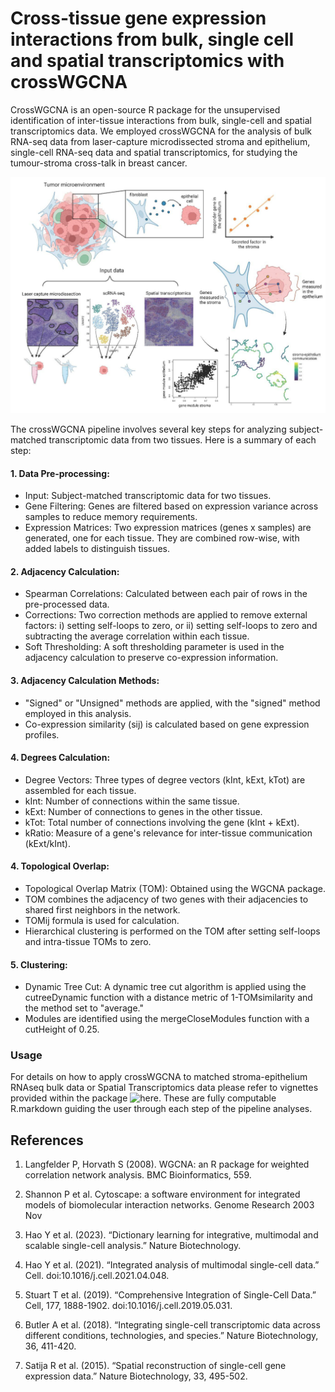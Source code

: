 # Cross-tissue gene expression interactions from bulk, single cell and spatial transcriptomics with crossWGCNA

CrossWGCNA is an open-source R package for the unsupervised identification of inter-tissue interactions from bulk, single-cell and spatial transcriptomics data. 
We employed crossWGCNA for the analysis of bulk RNA-seq data from laser-capture microdissected stroma and epithelium, single-cell RNA-seq data and spatial transcriptomics, for studying the tumour-stroma cross-talk in breast cancer.

![alt text](https://github.com/Raf91/crossWGCNA/blob/main/Graphical_Abstract.png)

The crossWGCNA pipeline involves several key steps for analyzing subject-matched transcriptomic data from two tissues. Here is a summary of each step:

####  1. Data Pre-processing:
- Input: Subject-matched transcriptomic data for two tissues.
- Gene Filtering: Genes are filtered based on expression variance across samples to reduce memory requirements.
- Expression Matrices: Two expression matrices (genes x samples) are generated, one for each tissue. They are combined row-wise, with added labels to distinguish tissues.

#### 2. Adjacency Calculation:
- Spearman Correlations: Calculated between each pair of rows in the pre-processed data.
- Corrections: Two correction methods are applied to remove external factors: i) setting self-loops to zero, or ii) setting self-loops to zero and subtracting the average correlation within each tissue.
- Soft Thresholding: A soft thresholding parameter is used in the adjacency calculation to preserve co-expression information.

#### 3. Adjacency Calculation Methods:
- "Signed" or "Unsigned" methods are applied, with the "signed" method employed in this analysis.
- Co-expression similarity (sij) is calculated based on gene expression profiles.

#### 4. Degrees Calculation:
- Degree Vectors: Three types of degree vectors (kInt, kExt, kTot) are assembled for each tissue.
- kInt: Number of connections within the same tissue.
- kExt: Number of connections to genes in the other tissue.
- kTot: Total number of connections involving the gene (kInt + kExt).
- kRatio: Measure of a gene's relevance for inter-tissue communication (kExt/kInt).

#### 4. Topological Overlap:
- Topological Overlap Matrix (TOM): Obtained using the WGCNA package.
- TOM combines the adjacency of two genes with their adjacencies to shared first neighbors in the network.
- TOMij formula is used for calculation.
- Hierarchical clustering is performed on the TOM after setting self-loops and intra-tissue TOMs to zero.

#### 5. Clustering:
- Dynamic Tree Cut: A dynamic tree cut algorithm is applied using the cutreeDynamic function with a distance metric of 1-TOMsimilarity and the method set to "average."
- Modules are identified using the mergeCloseModules function with a cutHeight of 0.25.

### Usage

For details on how to apply crossWGCNA to matched stroma-epithelium RNAseq bulk data or Spatial Transcriptomics data please refer to vignettes provided within the package ![here](https://github.com/Raf91/crossWGCNA/blob/main/vignettes/). These are fully computable R.markdown guiding the user through each step of the pipeline analyses. 

## References

1. Langfelder P, Horvath S (2008). WGCNA: an R package for weighted correlation network analysis. BMC Bioinformatics, 559.

3. Shannon P et al. Cytoscape: a software environment for integrated models of biomolecular interaction networks.
Genome Research 2003 Nov

4. Hao Y et al. (2023). “Dictionary learning for integrative, multimodal and scalable single-cell analysis.” Nature Biotechnology. 

5. Hao Y et al. (2021). “Integrated analysis of multimodal single-cell data.” Cell. doi:10.1016/j.cell.2021.04.048.

6. Stuart T et al. (2019). “Comprehensive Integration of Single-Cell Data.” Cell, 177, 1888-1902. doi:10.1016/j.cell.2019.05.031.
    
7. Butler A et al. (2018). “Integrating single-cell transcriptomic data across different conditions, technologies, and species.” Nature Biotechnology, 36, 411-420.

8. Satija R et al. (2015). “Spatial reconstruction of single-cell gene expression data.” Nature Biotechnology, 33, 495-502. 

